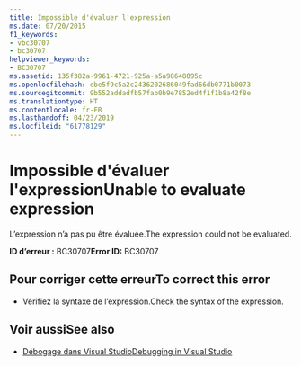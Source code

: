 ```yaml
---
title: Impossible d'évaluer l'expression
ms.date: 07/20/2015
f1_keywords:
- vbc30707
- bc30707
helpviewer_keywords:
- BC30707
ms.assetid: 135f382a-9961-4721-925a-a5a98648095c
ms.openlocfilehash: ebe5f9c5a2c2436202686049fad66db0771b0073
ms.sourcegitcommit: 9b552addadfb57fab0b9e7852ed4f1f1b8a42f8e
ms.translationtype: HT
ms.contentlocale: fr-FR
ms.lasthandoff: 04/23/2019
ms.locfileid: "61778129"
---
```

# <a name="unable-to-evaluate-expression"></a><span data-ttu-id="3be5d-102">Impossible d'évaluer l'expression</span><span class="sxs-lookup"><span data-stu-id="3be5d-102">Unable to evaluate expression</span></span>
<span data-ttu-id="3be5d-103">L’expression n’a pas pu être évaluée.</span><span class="sxs-lookup"><span data-stu-id="3be5d-103">The expression could not be evaluated.</span></span>  
  
 <span data-ttu-id="3be5d-104">**ID d’erreur :** BC30707</span><span class="sxs-lookup"><span data-stu-id="3be5d-104">**Error ID:** BC30707</span></span>  
  
## <a name="to-correct-this-error"></a><span data-ttu-id="3be5d-105">Pour corriger cette erreur</span><span class="sxs-lookup"><span data-stu-id="3be5d-105">To correct this error</span></span>  
  
- <span data-ttu-id="3be5d-106">Vérifiez la syntaxe de l’expression.</span><span class="sxs-lookup"><span data-stu-id="3be5d-106">Check the syntax of the expression.</span></span>  
  
## <a name="see-also"></a><span data-ttu-id="3be5d-107">Voir aussi</span><span class="sxs-lookup"><span data-stu-id="3be5d-107">See also</span></span>

- [<span data-ttu-id="3be5d-108">Débogage dans Visual Studio</span><span class="sxs-lookup"><span data-stu-id="3be5d-108">Debugging in Visual Studio</span></span>](/visualstudio/debugger/debugging-in-visual-studio)

